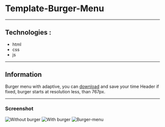 # Template-Burger-Menu
______________________________________________________
## Technologies :
- html
- css
- js
______________________________________________________
## Information
Burger menu with adaptive, you can [download](https://github.com/SkMAIL13/Template-Burger-Menu) and save your time
Header if fixed, burger starts at resolution less, than 767px. 
______________________________________________________
### Screenshot
![Without burger](https://ibb.co/kHCVjt0)
![With burger](https://ibb.co/FxtxQm9)
![Burger-menu](https://ibb.co/c1Mb9s8)